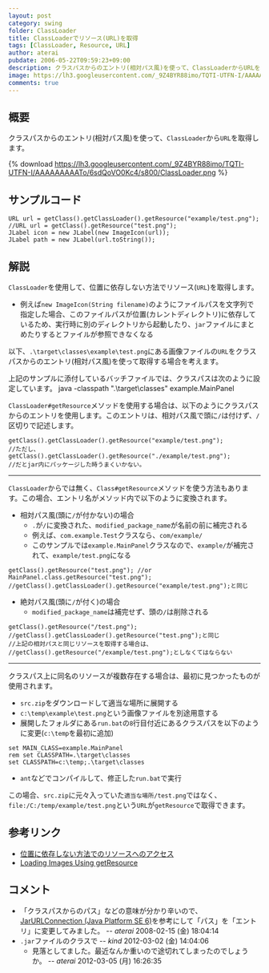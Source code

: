 ```yaml
---
layout: post
category: swing
folder: ClassLoader
title: ClassLoaderでリソース(URL)を取得
tags: [ClassLoader, Resource, URL]
author: aterai
pubdate: 2006-05-22T09:59:23+09:00
description: クラスパスからのエントリ(相対パス風)を使って、ClassLoaderからURLを取得します。
image: https://lh3.googleusercontent.com/_9Z4BYR88imo/TQTI-UTFN-I/AAAAAAAAATo/6sdQoVO0Kc4/s800/ClassLoader.png
comments: true
---
```

## 概要
クラスパスからのエントリ(相対パス風)を使って、`ClassLoader`から`URL`を取得します。

{% download https://lh3.googleusercontent.com/_9Z4BYR88imo/TQTI-UTFN-I/AAAAAAAAATo/6sdQoVO0Kc4/s800/ClassLoader.png %}

## サンプルコード
<pre class="prettyprint"><code>URL url = getClass().getClassLoader().getResource("example/test.png");
//URL url = getClass().getResource("test.png");
JLabel icon = new JLabel(new ImageIcon(url));
JLabel path = new JLabel(url.toString());
</code></pre>

## 解説
`ClassLoader`を使用して、位置に依存しない方法でリソース(`URL`)を取得します。

- 例えば`new ImageIcon(String filename)`のようにファイルパスを文字列で指定した場合、このファイルパスが位置(カレントディレクトリ)に依存しているため、実行時に別のディレクトリから起動したり、`jar`ファイルにまとめたりするとファイルが参照できなくなる

<!-- dummy comment line for breaking list -->

以下、`.\target\classes\example\test.png`にある画像ファイルの`URL`をクラスパスからのエントリ(相対パス風)を使って取得する場合を考えます。

上記のサンプルに添付しているバッチファイルでは、クラスパスは次のように設定しています。
	java -classpath ".\target\classes" example.MainPanel

`ClassLoader#getResource`メソッドを使用する場合は、以下のようにクラスパスからのエントリを使用します。このエントリは、相対パス風で頭に`/`は付けず、`/`区切りで記述します。

<pre class="prettyprint"><code>getClass().getClassLoader().getResource("example/test.png");
//ただし、getClass().getClassLoader().getResource("./example/test.png");
//だとjar内にパッケージした時うまくいかない。
</code></pre>

- - - -
`ClassLoader`からでは無く、`Class#getResource`メソッドを使う方法もあります。この場合、エントリ名がメソッド内で以下のように変換されます。

- 相対パス風(頭に`/`が付かない)の場合
    - `.`が`/`に変換された、`modified_package_name`が名前の前に補完される
    - 例えば、`com.example.Test`クラスなら、`com/example/`
    - このサンプルでは`example.MainPanel`クラスなので、`example/`が補完されて、`example/test.png`になる

<!-- dummy comment line for breaking list -->

<pre class="prettyprint"><code>getClass().getResource("test.png"); //or MainPanel.class.getResource("test.png");
//getClass().getClassLoader().getResource("example/test.png");と同じ
</code></pre>

- 絶対パス風(頭に`/`が付く)の場合
    - `modified_package_name`は補完せず、頭の`/`は削除される

<!-- dummy comment line for breaking list -->

<pre class="prettyprint"><code>getClass().getResource("/test.png");
//getClass().getClassLoader().getResource("test.png");と同じ
//上記の相対パスと同じリソースを取得する場合は、
//getClass().getResource("/example/test.png");としなくてはならない
</code></pre>

- - - -
クラスパス上に同名のリソースが複数存在する場合は、最初に見つかったものが使用されます。

- `src.zip`をダウンロードして適当な場所に展開する
- `c:\temp\example\test.png`という画像ファイルを別途用意する
- 展開したフォルダにある`run.bat`の`8`行目付近にあるクラスパスを以下のように変更(`c:\temp`を最初に追加)

<!-- dummy comment line for breaking list -->

<pre class="prettyprint"><code>set MAIN_CLASS=example.MainPanel
rem set CLASSPATH=.\target\classes
set CLASSPATH=c:\temp;.\target\classes
</code></pre>

- `ant`などでコンパイルして、修正した`run.bat`で実行

<!-- dummy comment line for breaking list -->

この場合、`src.zip`に元々入っていた`適当な場所/test.png`ではなく、`file:/C:/temp/example/test.png`という`URL`が`getResource`で取得できます。

## 参考リンク
- [位置に依存しない方法でのリソースへのアクセス](https://docs.oracle.com/javase/jp/8/docs/technotes/guides/lang/resources.html)
- [Loading Images Using getResource](https://docs.oracle.com/javase/tutorial/uiswing/components/icon.html#getresource)

<!-- dummy comment line for breaking list -->

## コメント
- 「クラスパスからのパス」などの意味が分かり辛いので、[JarURLConnection (Java Platform SE 6)](http://docs.oracle.com/javase/jp/6/api/java/net/JarURLConnection.html)を参考にして「パス」を「エントリ」に変更してみました。 -- *aterai* 2008-02-15 (金) 18:04:14
- `.jar`ファイルのクラスで -- *kind* 2012-03-02 (金) 14:04:06
    - 見落としてました。最近なんか重いので途切れてしまったのでしょうか。 -- *aterai* 2012-03-05 (月) 16:26:35

<!-- dummy comment line for breaking list -->
